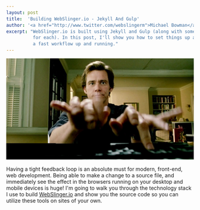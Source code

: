 ```yaml
---
layout: post
title:  'Building WebSlinger.io - Jekyll And Gulp'
author: '<a href="http://www.twitter.com/webslingerm">Michael Bowman</a>'
excerpt: "WebSlinger.io is built using Jekyll and Gulp (along with some plugins
          for each). In this post, I'll show you how to set things up and get
          a fast workflow up and running."
---
```


<div class="post-image">
    <img src="/assets/jim-carrey-fast-typing.jpg" alt="Jim Carrey Fast Typing" />
</div>

<p class="typl8-drop-cap">
Having a tight feedback loop is an absolute must for modern, front-end, web
development. Being able to make a change to a source file, and immediately
see the effect in the browsers running on your desktop and mobile devices is
huge! I'm going to walk you through the technology stack I use to build
<a href="http://webslinger.io">WebSlinger.io</a> and show you the source code so you can
utilize these tools on sites of your own.
</p>
